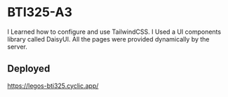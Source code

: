 # BTI325-A3

I Learned how to configure and use TailwindCSS.
I Used a UI components library called DaisyUI.
All the pages were provided dynamically by the server.

## Deployed
https://legos-bti325.cyclic.app/
